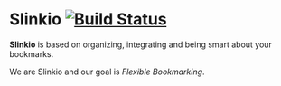 # Slinkio [![Build Status](https://travis-ci.org/slinkio/slinkio.svg?branch=master)](https://travis-ci.org/slinkio/slinkio)

**Slinkio** is based on organizing, integrating and being smart about your bookmarks.

We are Slinkio and our goal is *Flexible Bookmarking*.
